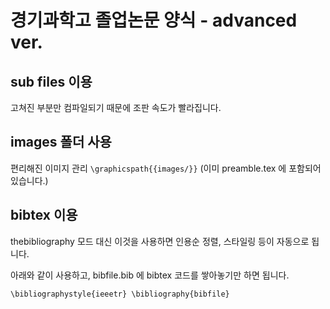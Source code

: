 ﻿# 경기과학고 졸업논문 양식 - advanced ver.

## sub files 이용
고쳐진 부분만 컴파일되기 때문에 조판 속도가 빨라집니다.

## images 폴더 사용
편리해진 이미지 관리
`\graphicspath{{images/}}`
(이미 preamble.tex 에 포함되어 있습니다.)

## bibtex 이용
thebibliography 모드 대신 이것을 사용하면 인용순 정렬, 스타일링 등이 자동으로 됩니다.

아래와 같이 사용하고, bibfile.bib 에 bibtex 코드를 쌓아놓기만 하면 됩니다.

`
\bibliographystyle{ieeetr}
\bibliography{bibfile}
`

